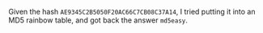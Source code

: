 Given the hash `AE9345C2B5050F20AC66C7CB08C37A14`, I tried putting it into an MD5 rainbow table, and got back the answer `md5easy`.
